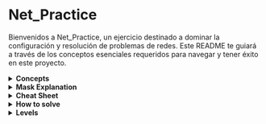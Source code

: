 # Net_Practice

Bienvenidos a Net_Practice, un ejercicio destinado a dominar la configuración y resolución de problemas de redes. Este README te guiará a través de los conceptos esenciales requeridos para navegar y tener éxito en este proyecto.

<details>
<summary><strong>Concepts</strong></summary>
  
### 1. TCP/IP
**IP (Internet Protocol Adresses):** Una cadena única de números separados por puntos (IPv4) o dos puntos (IPv6) que identifica un dispositivo en una red. Una dirección IP consta de dos partes principales: el **Network Id** y el **Host Id**, diferenciados por una **Subnet Mask** o máscara de subred. Por ejemplo, en la dirección IP `192.168.1.1/24`, el Network Id es `192.168.1` y el Host Id  es `1` .

#### Subcomponentes:
- **Subnet Mask:** Una combinación de bits que enmascara la dirección IP y divide los componentes de red y host.
- **Network Id:**  La parte de la dirección IP que identifica la red específica.
- **Host Id:** La parte de la dirección IP que identifica el dispositivo específico en la red.

### 2. IPv4 vs IPv6

La transición de IPv4 a IPv6 ha introducido cambios significativos en la tecnología del protocolo de internet. A continuación se muestra una tabla comparativa que destaca las diferencias clave entre estas dos versiones:

| Característica         | IPv4                                       | IPv6                                                  |
|------------------------|--------------------------------------------|-------------------------------------------------------|
| **Año de Despliegue**  | 1981                                       | 1998                                                  |
| **Capacidad de Bits**  | 32 bits                                    | 128 bits                                              |
| **Número de Direcciones**| ~4.3 mil millones                         | ~340 undecillones (3.4 × 10^38)                        |
| **Notación de Direcciones**   | Decimal separado por puntos (ej. 192.108.42.64)       | Hexadecimal separado por dos puntos (ej. 2002:0de6:0001:0042:0100:8c2e:0370:7234) |
| **Configuración**      | Configuración manual o DHCP                | Soporta auto-configuración y más opciones automáticas |
| **Uso de Direcciones** | Reutilización de direcciones por limitación de espacio | Cada dispositivo puede tener su propia dirección única |

### 3. Dispositivos

- **Switch:** Conecta dispositivos dentro del mismo segmento de red, reduciendo colisiones de tráfico de datos y gestionando efectivamente el flujo de datos a través de direcciones MAC (Control Media Access).
- **Router:** Enlaza múltiples redes o subredes, ya sean LAN (Red de Área Local) o WAN (Wide Area Network). Asegura la ruta óptima del tráfico, asigna IPs locales y realiza la traducción de direcciones mediante NAT (Network Address Translation). Componentes clave en su tabla de enrutamiento incluyen:
  - **Next Hop:** Indica la dirección IP del próximo router donde se enviarán los paquetes de datos.
  - **Destination:** Especifica la red de destino para los paquetes de datos.

- **Módem:** Un dispositivo que modula y demodula señales digitales y analógicas, permitiendo la conexión de una red a internet al traducir datos entre estos dos tipos de señales.

### 4. Subnetting

Subnetting implica dividir una red IP física en múltiples subredes lógicas. Cada subred opera independientemente en el nivel de envío y recepción de paquetes, aunque todas pertenecen a la misma red física y dominio.

### 5. Dirección Loopback

Un rango de dirección IP especial (127.0.0.0 a 127.255.255.255) reservado para comunicaciones internas dentro de un dispositivo. Esto permite que un dispositivo envíe y reciba paquetes hacia y desde sí mismo, lo cual es crucial para pruebas y gestión de redes.
  
</details>

<details>
<summary><strong>Mask Explanation</strong></summary>

### Introducción a la Máscara de Subred

**Contexto Inicial:**
Suponemos que la ID de red (Network ID) abarca los tres primeros octetos y solo interactuamos con el último octeto que va desde `192.168.1.0` hasta `192.168.1.255`.

**Detalles del Último Octeto:**
Este último octeto consta de 8 bits, cada uno de los cuales puede ser `0` o `1`. Si todos los bits están activados (`11111111`), el resultado es `2^8 = 256`.

**División de la IP:**
La dirección IP puede dividirse en **Network ID** y **Host ID** usando la máscara de subred. Asignando una máscara en notación CIDR `/24`, estaríamos designando los tres primeros octetos (24 bits) para la **Network ID** y solo el último octeto para el host, cubriendo así un rango de `192.168.1.0` a `192.168.1.255` con 256 IPs posibles.

### Subdivisión de la Red

**Aplicación de la Máscara /25:**
Podemos subdividir esta red en dos redes de igual tamaño usando una máscara `/25`, lo que deja libres solo los 7 últimos bits para el host. Esto convierte la red original en dos redes:

- **Primera Red:** `192.168.1.0/25` que alberga 128 IPs desde `192.168.1.0` hasta `192.168.1.128`.
- **Segunda Red:** `192.168.1.128/25` que alberga 128 IPs desde `192.168.1.128` hasta `192.168.1.255`.

**Notación de la Subnet Mask:**
Alternativamente, en lugar de usar la notación CIDR, podemos emplear la subnet mask directa `/25`, que corresponde a `255.255.255.128`. Esta máscara en binario es `11111111.11111111.11111111.10000000`, donde el primer bit `2^7 = 128` indica que cada segmento de red con esta máscara abarca 128 IPs posibles.

**Nota Adicional:**
Dado que el proceso puede parecer complejo, se incluye un cheat sheet que facilita la conversión de CIDR a Subnet Mask en 60 segundos.

</details>

<details>
<summary><strong>Cheat Sheet</strong></summary>

### Cheat Sheet

La forma de interpretar esta **Tabla de Conversión** es la siguiente, cuando queremos descubrir a que red pertenece una ip, por ejemplo `255.255.255.192/26`, observamos que tiene una máscara `CDIR` `/26`, equivalente a `Subnet Mask` `192`, lo que nos indica que estamos dividiendo el 4º octeto en **Group Sizes** de 64 ips.

De esta forma deducimos que son 4 subredes: `256 / 64` = `4`.
Con esta tabla y una serie de **steps** que te explicaré en la siguiente sección: **How to solve** podrás resolver cualquiér problema de subnetting en menos de 60 segundos, pero primero te explicaré como crear esta tabla desde cero.

| Tamaño de Grupo | 128 | 64 | 32 | 16 | 8 | 4 | 2 | 1 |
|-----------------|-----|----|----|----|---|---|---|---|
| Máscara de Subred | 128 | 192| 224| 240| 248| 252| 254| 255 |
| CIDR             | /25 | /26| /27| /28| /29| /30| /31| /32 |

**Pasos para Crear la Tabla:**
1. **Primera fila:** Representa las potencias de 2, desde `2^7` hasta `2^0`.
2. **Segunda fila:** Se obtiene restando a 256 (número total de IPs en un octeto), el tamaño de grupo correspondiente.
3. **Cálculo CIDR:** Comenzando desde la izquierda, con `/25` tomando el primer bit del cuarto octeto hasta cubrir todos los bits posibles en cuatro octetos.

si necesitas dividir el tercer octeto, unicamente tienes que añadir una fila más, empezando por le `/24`de derecha a izquierda. 

</details>

<details>
<summary><strong>How to solve</strong></summary>


# How to solve

Primero abordemos una serie de conceptos :
  # Concepts:

   - **Network id**: La parte de la dirección IP que identifica la red específica.
   - **First id**: Primera ip util, la obtenemos sumando uno a la **Network id**
   - **Last id**:  última ip util, la obtenemos restando uno a la **Broadcast id**
   - **Broadcast id**: Dirección de red utilizada para transmitir a todos los dispositivos conectados a una red de comunicaciones de acceso múltiple.

![Imagen de Subnetting](images/mask.png)

Ahora que sabes crear tu propio **Cheat Sheet**, y conoces los conceptos necesarios, no hay escusas, podrás resolver cualquier problema de **Subnetting** en menos de 60 segundos siguiendo estos pasos:

### **Steeps**.

Supongamos que queremos averiguar a que red pertenece la siguiente **IP: 10.2.2.199/26**

#### **Paso 1: Analizar la Máscara de Subred**

- **Máscara de Subred:** `/26` que corresponde a `255.255.255.192`. Esto se deriva del patrón binario `11000000`, que indica:
  - `2^7 = 128`
  - `2^6 = 64`
  - Suma de bits: `128 + 64 = 192`
- Con esta configuración, disponemos de 6 bits para el host, dividiendo la red en 4 subredes que cubren 64 IPs cada una.

#### **Paso 2: Identificar las Subredes y Posicionar la IP Dada**

- **Subredes Disponibles:**
  1. `10.2.2.0` a `10.2.2.63`
  2. `10.2.2.64` a `10.2.2.127`
  3. `10.2.2.128` a `10.2.2.191`
  4. `10.2.2.192` a `10.2.2.255` (la subred de interés)

- **Detalles de la Subred de Interés:**
  - **Network ID:** `10.2.2.192`
  - **First ID:** `10.2.2.193`
  - **Last ID:** `10.2.2.253`
  - **Broadcast ID:** `10.2.2.254`
  - **Next ID:** `10.2.2.255`

- **Posición de la IP `10.2.2.199/26`:** 
  - Se encuentra dentro de la cuarta subred (`10.2.2.192` a `10.2.2.254`).
  - **Disponibilidad de Direcciones:** `64 - 2 = 62` direcciones, desde la `First ID` hasta la `Last ID`.


 Si se utilizara un CIDR `/29`, el proceso implicaría contar de 8 en 8 desde `10.2.2.0` hasta `10.2.2.192`, lo que puede resultar en un proceso realmente lento y aburrido por eso voy a presentarte en el siguiente apartado unos **Speed Tricks** que llevarán tu eficiencia al siguiente nivel.

 # Speed Tricks:

Para simplificar el proceso a la hora de buscar a qué subred pertenece una ip, especialmente cuando el GROUP SIZE es pequeño, puedes utilizar estos trucos:

**1. Multiplicar el GROUP SIZE por 10:**
   - Ejemplo: 8 * 10 = 80; Resultados: .8, .80, .160

**2. Multiplicar el GROUP SIZE por 2:**
   - Resultados: .8 -> .80 -> .160 (multiplicar .80 por 2)

**3. Todos los grupos pasan por 128**, así que podemos partir de este número para iniciar la búsqueda.

**4. Todos los grupos pasan por la subnet mask de su izquierda en la cheat sheet**, por lo tanto, es un buen momento para hacer uso de esta, y en caso de pasarnos, empezar por una ip superior y restar el GROUP SIZE hasta encontrar el segmento al que pertenece nuestra ip objetivo.

</details>

<details>
<summary><strong>Levels</strong></summary>

- <details>
  <summary><strong>Level 6</strong></summary>

     ## Nivel 6: Configuración de Redes con Router
  
  ### Estructura de la Red
  El nivel 6 involucra dos redes conectadas por un router:
  - **Primera red:** Directamente conectada a `internet`.
  - **Segunda red:** Conectada a través de un switch, terminando en `Host A`.
  
  ### Configuración de la Segunda Red
  Para la segunda red, se aplican las siguientes configuraciones:
  - **Máscara de Subred:** `255.255.255.128` (`/25`)
  - **Dirección IP de Host A:** `110.98.32.227`
  
  ### División de la Red
  La red `110.98.32.0/24` se divide en dos grupos de 128 direcciones IP cada uno. Utilizaremos el segundo grupo, que comprende:
  - **ID de Red:** `110.98.32.128`
  - **ID de Broadcast:** `110.98.32.255`
  
  Las direcciones válidas para la interfaz del router están entre `110.98.32.129` y `110.98.32.254`, excluyendo los IDs de red y broadcast.
  
  ### Objetivo Clave
  Es crucial asegurarse de que el destino del tráfico de internet esté configurado para apuntar a la red `110.98.32.128/25` para facilitar el flujo adecuado del tráfico.


  
  <img src="images/Level6.png" alt="Level 6 image" width="85%" height="85%">

  </details>

- <details>
  <summary><strong>Level 7</strong></summary>

  En este nivel, se da una conexión entre dos routers, cada uno de los cuales conecta con un host, ambas interfaces de R1 nos condicionan a dividir la red `105.198.14.0/24`, por lo que, para mí, lo más oportuno en este caso es dividirla en `4` subredes de `64` ip's aplicando una máscara `26`, usando la primera subred creada para conectar `A1` y `R1`, la última (entre 192 y 255) para conectar los routers, y la segunda o la tercera para conectar R2 y C1.
  
  En cuanto a la **Routing Table**, es los destinos se pueden dejar por defecto, lo importante es que el **Next Hop** de los routers se apunten entre sí, para intercambiar el tráfico, y ambos host deben apuntar al siguiente router.
   
  <img src="images/Level7.png" alt="Level 7 image" width="90%" height="90%">

  </details>

- <details>
  <summary><strong>Level 8</strong></summary>

  En el nivel 8 tenemos dos routers conectados, el primero conecta con internet, y el segundo conecta a través de dos redes al host D y C.
  
  A mí entre routers me gusta usar una máscara de red `/30`, es decir 4 ips, de las cuales, si excluimos la **Network id** y la **Broadcast id**, nos quedan dos, es decir las necesarias para conectar dos routers, en este caso el **Next Hop** de **R2**, nos proporciona la ip de la interface R13, y para la de R21 podemos usar un valor por debajo.
  
  Por último, intenet solo tiene destino en una red: `158.46.67.0/26` asique haremos subnetting de esta, para conectar ambos host a internet. se nos proporciona una máscara `255.255.255.240`, es decir `/28`, que alberga 16 ips, esto es muy sencillo de comprobar con la **Cheat Sheet** que te proporcioné anteriormente.
  
  Asique para el Host D, podemos usar caulquier valor entre los 16 primeros ips, Network id y Broadcats ip excluidos, y para el Host C del `.17` hasta el `.30` si mantenemos la máscara `/28`, asegurandonos así que no hacemos **overlapping** con el rango que usamos para conectar los routers.

  No te ovlides de establecer el destino en la red de los host `158.46.67.0/26` y el **Next Hop** de internet en la interfaz del siguiente router.
  
   <img src="images/Level8.png" alt="Level 8 image" width="90%" height="90%">

  </details>

- <details>
  <summary><strong>Level 9</strong></summary>

  Este nivel presenta tres redes que deben conectarse a internet, Host A y B, que deben conecarse entre sí, y a R1 a través de un switch, por lo que los albergaremos en una misma red. una red que conecta los routers, R1 y R2, este último conecta dos redes una que concluye en Host D y otra en Host C.

  Será sencillo si dividimos el problema en pequeñas fracciones.

  **step1. Conectar los host C y D**
  - Se nos impone la IP de la interfaz R23, ya que es el **Next Hop** de la **Routing Table** de D1, con una máscara de `/18`, si nos fijamos en el **Cheat Sheet**, nos será fácil descubrir que el **Group size** es de 64 IP's, en el 3º octeto, así que dado que la IP de la interfaz R23 es `94.8.218.81`, sabemos que la **Network id** es: `94.8.192.0/18` y la **Broadcast id** es `94.8.255.255/18` y cualquier valor entre estos nos valdría.
  - Para conectar el Host C, puedes establecer cualquier IP de tu elección, y cualquier máscara de red, nosotros para hacerlo sencillo elegiremos `42.24.42.0/25`, dividiendo la red en dos subredes de '128', y utilizaremos la primera.

  **step2. Conectar los dos Routers**
  - Como venimos practicando, se establece una máscara CDIR `/30`, que contiene 4 IPs de las cuales dos son útiles, para mantenerlo sencillo podríamos elegir cubrir las 4 primeras IPs de cualquier red a tu elección, en este caso elegimos: `192.32.4.0/30`.
  - He aquí la cuestión de este nivel, conectar las **Routing Table**, cada Router **Next Hop** debe apuntar al siguiente router, pero en el destino del primero, debemos apuntar tanto a la red del Host C (Para conectarlo a internet), como a la red del Host D para conectarlo con Host A.

  **step3. Conectar los Host A y B**
  - Tenemos 3 dispositivos, en una misma red, lo único importante es que en ambos Host, el Next Hop apunte a la interfaz de R11, en este caso hemos elegido esta red `33.63.9.0/25`.

  **step4. Routing Table de internet**
  - El Next Hop está configurado a la interfaz del router, bastaría con configurar dos destinos a las redes del Host C, `42.24.42.0/25` y la red que conecta A y B `33.63.9.0/25`, que son lo que no se piden que conecte a internet.  
  
   <img src="images/Level9.png" alt="Level 9 image" width="90%" height="90%">
  </details>

- <details>
  <summary><strong>Level 10</strong></summary>

  Last level!, no te asustes aonque parezca compliado es bastante sencillo, tenemos una red que conecta internet con un router, **R1**, este router conecta con una red que une los dos primeros host con un switch, por otro lado **R1** conecta con un segundo router **R2**, que conecta dos redes que desembocan en **Host 3** y **Host 4**.

  La cuestión es que los host 1, 3 y 4 deben conectar a internet, pero internet, en su **Routing Table** solo tiene un `destino`, asique la logica nos lleva a hacer subnetting de la red en `140.45.158.0/24`, y establecer esta como destino(tanto en internet como en **R1**), así llegando a cualquier host que se albergue en el rango `0-255`.
  dividamos el problema en subproblemas:

  **step1. Conectar los dos primeros host**

   nos condicionan con una máscara `/25` asique asignamos cuaqluier valor entre .0 y .255 ambos incluidos al último octeto.

  **step2. Conexión entre routers**

  nos condicionan con un `255.255.255.252` es decir `/30`es decir 4 ips, de las cuales, si excluimos la **Network id** y la **Broadcast id**, nos quedan dos, es decir las necesarias para conectar dos routers.
  Esto es una buena práctica, no usar más ips de las requeridas.

  **step3. Conectar los dos últimos host**

   Conectar los Host 3 y 4 al Router 2, estamos condicionados por el router 3 a una máscara `255.255.255.192` que en CDIR es `/26`(**Group size** de 64 ip's), fijándonos en las ip´s que nos proporcionan estaríamos ocupando desde `.128` a `.192`.
  por lo tanto para conectar el Host 4, si pusisiesemos también una máscara /26 ocuparíamos desde la `192` hasta `255`, y estaríamos haciendo **overlapping**, es decir se estaría solapando con la red `140.45.158.252/30`que hemos usado previamente como conexión entre routers.
  Para soluccionar esto es tan sencillo como aplicar una máscara `/27`que ocupa 32 ips, y estableciendo estas en un rango entre `140.45.158.192` y `140.45.158.224`.

   <img src="images/Level10.png" alt="Level 10 image" width="90%" height="90%">
</details                             
